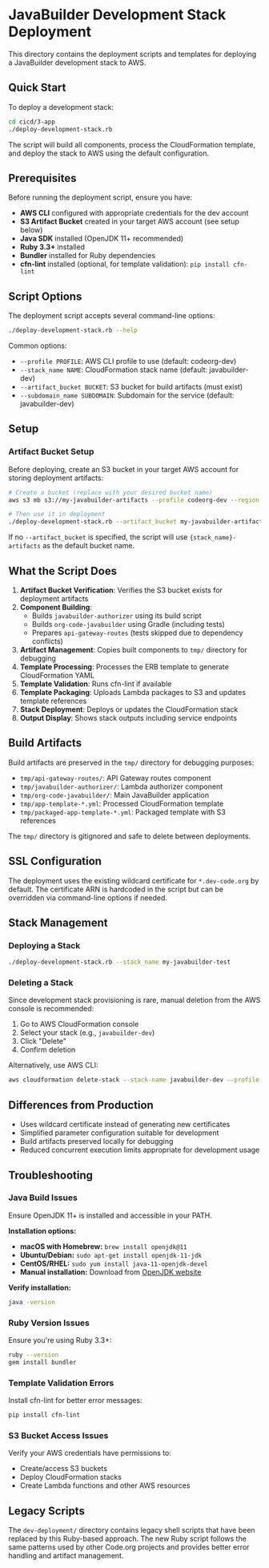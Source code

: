 # JavaBuilder Development Stack Deployment

This directory contains the deployment scripts and templates for deploying a JavaBuilder development stack to AWS.

## Quick Start

To deploy a development stack:

```bash
cd cicd/3-app
./deploy-development-stack.rb
```

The script will build all components, process the CloudFormation template, and deploy the stack to AWS using the default configuration.

## Prerequisites

Before running the deployment script, ensure you have:

- **AWS CLI** configured with appropriate credentials for the dev account
- **S3 Artifact Bucket** created in your target AWS account (see setup below)
- **Java SDK** installed (OpenJDK 11+ recommended)
- **Ruby 3.3+** installed
- **Bundler** installed for Ruby dependencies
- **cfn-lint** installed (optional, for template validation): `pip install cfn-lint`

## Script Options

The deployment script accepts several command-line options:

```bash
./deploy-development-stack.rb --help
```

Common options:
- `--profile PROFILE`: AWS CLI profile to use (default: codeorg-dev)
- `--stack_name NAME`: CloudFormation stack name (default: javabuilder-dev)
- `--artifact_bucket BUCKET`: S3 bucket for build artifacts (must exist)
- `--subdomain_name SUBDOMAIN`: Subdomain for the service (default: javabuilder-dev)

## Setup

### Artifact Bucket Setup

Before deploying, create an S3 bucket in your target AWS account for storing deployment artifacts:

```bash
# Create a bucket (replace with your desired bucket name)
aws s3 mb s3://my-javabuilder-artifacts --profile codeorg-dev --region us-east-1

# Then use it in deployment
./deploy-development-stack.rb --artifact_bucket my-javabuilder-artifacts
```

If no `--artifact_bucket` is specified, the script will use `{stack_name}-artifacts` as the default bucket name.

## What the Script Does

1. **Artifact Bucket Verification**: Verifies the S3 bucket exists for deployment artifacts
2. **Component Building**: 
   - Builds `javabuilder-authorizer` using its build script
   - Builds `org-code-javabuilder` using Gradle (including tests)
   - Prepares `api-gateway-routes` (tests skipped due to dependency conflicts)
3. **Artifact Management**: Copies built components to `tmp/` directory for debugging
4. **Template Processing**: Processes the ERB template to generate CloudFormation YAML
5. **Template Validation**: Runs cfn-lint if available
6. **Template Packaging**: Uploads Lambda packages to S3 and updates template references
7. **Stack Deployment**: Deploys or updates the CloudFormation stack
8. **Output Display**: Shows stack outputs including service endpoints

## Build Artifacts

Build artifacts are preserved in the `tmp/` directory for debugging purposes:
- `tmp/api-gateway-routes/`: API Gateway routes component
- `tmp/javabuilder-authorizer/`: Lambda authorizer component  
- `tmp/org-code-javabuilder/`: Main JavaBuilder application
- `tmp/app-template-*.yml`: Processed CloudFormation template
- `tmp/packaged-app-template-*.yml`: Packaged template with S3 references

The `tmp/` directory is gitignored and safe to delete between deployments.

## SSL Configuration

The deployment uses the existing wildcard certificate for `*.dev-code.org` by default. The certificate ARN is hardcoded in the script but can be overridden via command-line options if needed.

## Stack Management

### Deploying a Stack
```bash
./deploy-development-stack.rb --stack_name my-javabuilder-test
```

### Deleting a Stack
Since development stack provisioning is rare, manual deletion from the AWS console is recommended:

1. Go to AWS CloudFormation console
2. Select your stack (e.g., `javabuilder-dev`)
3. Click "Delete" 
4. Confirm deletion

Alternatively, use AWS CLI:
```bash
aws cloudformation delete-stack --stack-name javabuilder-dev --profile codeorg-dev
```

## Differences from Production

- Uses wildcard certificate instead of generating new certificates
- Simplified parameter configuration suitable for development
- Build artifacts preserved locally for debugging
- Reduced concurrent execution limits appropriate for development usage

## Troubleshooting

### Java Build Issues
Ensure OpenJDK 11+ is installed and accessible in your PATH.

**Installation options:**
- **macOS with Homebrew:** `brew install openjdk@11`
- **Ubuntu/Debian:** `sudo apt-get install openjdk-11-jdk`
- **CentOS/RHEL:** `sudo yum install java-11-openjdk-devel`
- **Manual installation:** Download from [OpenJDK website](https://openjdk.org/)

**Verify installation:**
```bash
java -version
```

### Ruby Version Issues
Ensure you're using Ruby 3.3+:
```bash
ruby --version
gem install bundler
```

### Template Validation Errors
Install cfn-lint for better error messages:
```bash
pip install cfn-lint
```

### S3 Bucket Access Issues
Verify your AWS credentials have permissions to:
- Create/access S3 buckets
- Deploy CloudFormation stacks
- Create Lambda functions and other AWS resources

## Legacy Scripts

The `dev-deployment/` directory contains legacy shell scripts that have been replaced by this Ruby-based approach. The new Ruby script follows the same patterns used by other Code.org projects and provides better error handling and artifact management.
